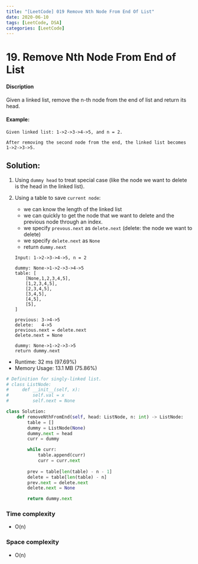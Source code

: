 ```yaml
---
title: "[LeetCode] 019 Remove Nth Node From End Of List"
date: 2020-06-10
tags: [LeetCode, DSA]
categories: [LeetCode]
---
```


# 19. Remove Nth Node From End of List 

#### Discription

Given a linked list, remove the n-th node from the end of list and return its head.


#### Example:

```
Given linked list: 1->2->3->4->5, and n = 2.

After removing the second node from the end, the linked list becomes 1->2->3->5.
```

## Solution:

1. Using `dummy head` to treat special case (like the node we want to delete is the head in the linked list).

2. Using a table to save `current node`:

    - we can know the length of the linked list
    - we can quickly to get the node that we want to delete and the previous node through an index.
    - we specify `prevous.next` as `delete.next` (delete: the node we want to delete)
    - we specify `delete.next` as `None`
    - return `dummy.next`

    ```
    Input: 1->2->3->4->5, n = 2

    dummy: None->1->2->3->4->5
    table: [
        [None,1,2,3,4,5],
        [1,2,3,4,5],
        [2,3,4,5],
        [3,4,5],
        [4,5],
        [5],
    ]

    previous: 3->4->5
    delete:   4->5
    previous.next = delete.next
    delete.next = None

    dummy: None->1->2->3->5 
    return dummy.next
    ```

- Runtime: 32 ms (97.69%)
- Memory Usage: 13.1 MB (75.86%)

```python
# Definition for singly-linked list.
# class ListNode:
#     def __init__(self, x):
#         self.val = x
#         self.next = None

class Solution:
    def removeNthFromEnd(self, head: ListNode, n: int) -> ListNode:
        table = []
        dummy = ListNode(None)
        dummy.next = head
        curr = dummy

        while curr:
            table.append(curr)
            curr = curr.next
        
        prev = table[len(table) - n - 1]
        delete = table[len(table) - n]
        prev.next = delete.next
        delete.next = None

        return dummy.next
```

### Time complexity

- O(n)

### Space complexity

- O(n)
